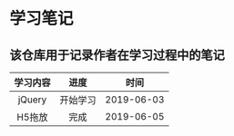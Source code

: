 # 学习笔记
**该仓库用于记录作者在学习过程中的笔记**  
---
学习内容|进度|时间
:---:|:---:|:---:
jQuery|开始学习|2019-06-03
H5拖放|完成|2019-06-05